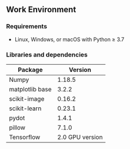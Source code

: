 ## Work Environment

### Requirements

- Linux, Windows, or macOS with Python ≥ 3.7

### Libraries and dependencies

| Package | Version |
| ------ | ------ |
| Numpy | 1.18.5 |
| matplotlib base | 3.2.2 |
| scikit-image | 0.16.2 |
| scikit-learn | 0.23.1|
| pydot| 1.4.1 |
| pillow | 7.1.0 |
| Tensorflow | 2.0 GPU version |